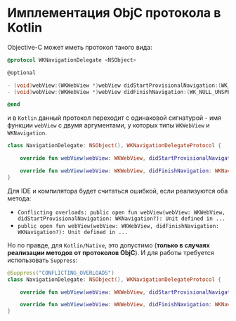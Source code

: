 # Имплементация ObjC протокола в Kotlin

Objective-C может иметь протокол такого вида:
```objective-c
@protocol WKNavigationDelegate <NSObject>

@optional

- (void)webView:(WKWebView *)webView didStartProvisionalNavigation:(WK_NULL_UNSPECIFIED WKNavigation *)navigation;
- (void)webView:(WKWebView *)webView didFinishNavigation:(WK_NULL_UNSPECIFIED WKNavigation *)navigation;

@end
```
и в `Kotlin` данный протокол переходит с одинаковой сигнатурой - имя функции `webView` с двумя аргументами, у которых типы `WKWebView` и `WKNavigation`. 
```kotlin
class NavigationDelegate: NSObject(), WKNavigationDelegateProtocol {

    override fun webView(webView: WKWebView, didStartProvisionalNavigation: WKNavigation?) { }

    override fun webView(webView: WKWebView, didFinishNavigation: WKNavigation?) { }
}
```
Для IDE и компилятора будет считаться ошибкой, если реализуются оба метода:
- `Conflicting overloads: public open fun webView(webView: WKWebView, didStartProvisionalNavigation: WKNavigation?): Unit defined in ...`
- `public open fun webView(webView: WKWebView, didFinishNavigation: WKNavigation?): Unit defined in ...`

Но по правде, для `Kotlin/Native`, это допустимо (**только в случаях реализации методов от протоколов ObjC**). И для работы требуется использовать `Suppress`:
```kotlin
@Suppress("CONFLICTING_OVERLOADS")
class NavigationDelegate: NSObject(), WKNavigationDelegateProtocol {

    override fun webView(webView: WKWebView, didStartProvisionalNavigation: WKNavigation?) { }

    override fun webView(webView: WKWebView, didFinishNavigation: WKNavigation?) { }
}
```
